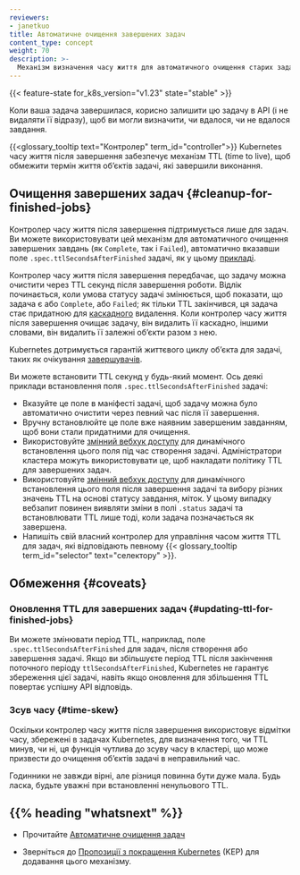 ```yaml
---
reviewers:
- janetkuo
title: Автоматичне очищення завершених задач
content_type: concept
weight: 70
description: >-
  Механізм визначення часу життя для автоматичного очищення старих задач, які завершили виконання.
---
```


<!-- overview -->

{{< feature-state for_k8s_version="v1.23" state="stable" >}}

Коли ваша задача завершилася, корисно залишити цю задачу в API (і не видаляти її відразу), щоб ви могли визначити, чи вдалося, чи не вдалося завдання.

{{<glossary_tooltip text="Контролер" term_id="controller">}} Kubernetes часу життя після завершення забезпечує механізм TTL (time to live), щоб обмежити термін життя обʼєктів задачі, які завершили виконання.

<!-- body -->

## Очищення завершених задач {#cleanup-for-finished-jobs}

Контролер часу життя після завершення підтримується лише для задач. Ви можете використовувати цей механізм для автоматичного очищення завершених завдань (як `Complete`, так і `Failed`), автоматично вказавши поле `.spec.ttlSecondsAfterFinished` задачі, як у цьому [прикладі](/uk/docs/concepts/workloads/controllers/job/#clean-up-finished-jobs-automatically).

Контролер часу життя після завершення передбачає, що задачу можна очистити через TTL секунд після завершення роботи. Відлік починається, коли умова статусу задачі змінюється, щоб показати, що задача є або `Complete`, або `Failed`; як тільки TTL закінчився, ця задача стає придатною для [каскадного](/uk/docs/concepts/architecture/garbage-collection/#cascading-deletion) видалення. Коли контролер часу життя після завершення очищає задачу, він видалить її каскадно, іншими словами, він видалить її залежні обʼєкти разом з нею.

Kubernetes дотримується гарантій життєвого циклу обʼєкта для задачі, таких як очікування [завершувачів](/uk/docs/concepts/overview/working-with-objects/finalizers/).

Ви можете встановити TTL секунд у будь-який момент. Ось деякі приклади встановлення поля `.spec.ttlSecondsAfterFinished` задачі:

* Вказуйте це поле в маніфесті задачі, щоб задачу можна було автоматично очистити через певний час після її завершення.
* Вручну встановлюйте це поле вже наявним завершеним завданням, щоб вони стали придатними для очищення.
* Використовуйте [змінний вебхук доступу](/uk/docs/reference/access-authn-authz/admission-controllers/#mutatingadmissionwebhook) для динамічного встановлення цього поля під час створення задачі. Адміністратори кластера можуть   використовувати це, щоб накладати політику TTL для завершених задач.
* Використовуйте [змінний вебхук доступу](/uk/docs/reference/access-authn-authz/admission-controllers/#mutatingadmissionwebhook) для динамічного встановлення цього поля після завершення задачі та вибору різних значень TTL на основі статусу завдання, міток. У цьому випадку вебзапит повинен виявляти зміни в полі `.status` задачі та встановлювати TTL лише тоді, коли задача позначається як завершена.
* Напишіть свій власний контролер для управління часом життя TTL для задач, які відповідають певному {{< glossary_tooltip term_id="selector" text="селектору" >}}.

## Обмеження {#coveats}

### Оновлення TTL для завершених задач {#updating-ttl-for-finished-jobs}

Ви можете змінювати період TTL, наприклад, поле `.spec.ttlSecondsAfterFinished` для задач, після створення або завершення задачі. Якщо ви збільшуєте період TTL після закінчення поточного періоду `ttlSecondsAfterFinished`, Kubernetes не гарантує збереження цієї задачі, навіть якщо оновлення для збільшення TTL повертає успішну API відповідь.

### Зсув часу {#time-skew}

Оскільки контролер часу життя після завершення використовує відмітки часу, збережені в задачах Kubernetes, для визначення того, чи TTL минув, чи ні, ця функція чутлива до зсуву часу в кластері, що може призвести до очищення обʼєктів задачі в неправильний час.

Годинники не завжди вірні, але різниця повинна бути дуже мала. Будь ласка, будьте уважні при встановленні ненульового TTL.

## {{% heading "whatsnext" %}}

* Прочитайте [Автоматичне очищення задач](/uk/docs/concepts/workloads/controllers/job/#clean-up-finished-jobs-automatically)

* Зверніться до [Пропозиції з покращення Kubernetes](https://github.com/kubernetes/enhancements/blob/master/keps/sig-apps/592-ttl-after-finish/README.md) (KEP) для додавання цього механізму.
